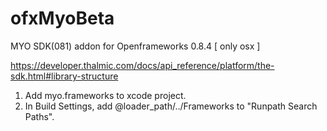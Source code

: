# ofxMyoBeta
MYO SDK(081) addon for Openframeworks 0.8.4 [ only osx ]

https://developer.thalmic.com/docs/api_reference/platform/the-sdk.html#library-structure

1. Add myo.frameworks to xcode project.
2. In Build Settings, add @loader_path/../Frameworks to "Runpath Search Paths".

